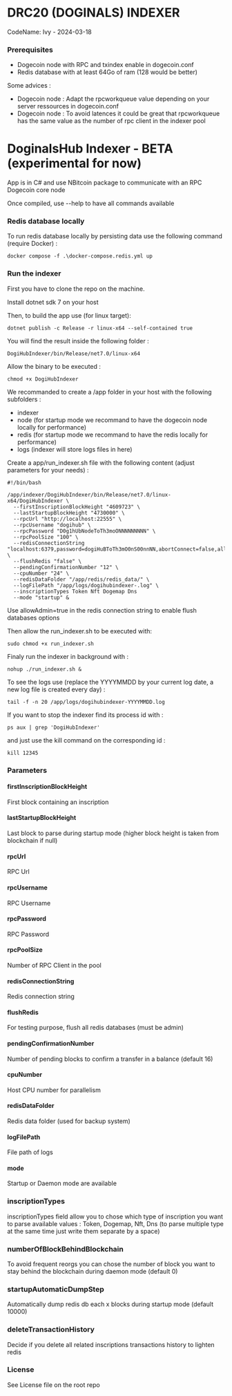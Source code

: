 # DRC20 (DOGINALS) INDEXER 
CodeName: Ivy - 2024-03-18
### Prerequisites

- Dogecoin node with RPC and txindex enable in dogecoin.conf
- Redis database with at least 64Go of ram (128 would be better)

Some advices : 
- Dogecoin node : Adapt the rpcworkqueue value depending on your server ressources in dogecoin.conf
- Dogecoin node : To avoid latences it could be great that rpcworkqueue has the same value as the number of rpc client in the indexer pool

# DoginalsHub Indexer - BETA (experimental for now)

App is in C# and use NBitcoin package to communicate with an RPC Dogecoin core node

Once compiled, use --help to have all commands available

### Redis database locally

To run redis database locally by persisting data use the following command (require Docker) : 

    docker compose -f .\docker-compose.redis.yml up

### Run the indexer

First you have to clone the repo on the machine.

Install dotnet sdk 7 on your host 

Then, to build the app use (for linux target):

    dotnet publish -c Release -r linux-x64 --self-contained true

You will find the result inside the following folder : 

    DogiHubIndexer/bin/Release/net7.0/linux-x64

Allow the binary to be executed :

    chmod +x DogiHubIndexer
	
We recommanded to create a /app folder in your host with the following subfolders : 
- indexer
- node  (for startup mode we recommand to have the dogecoin node locally for performance)
- redis (for startup mode we recommand to have the redis locally for performance)
- logs (indexer will store logs files in here)

Create a app/run_indexer.sh file with the following content (adjust parameters for your needs) : 

    #!/bin/bash

    /app/indexer/DogiHubIndexer/bin/Release/net7.0/linux-x64/DogiHubIndexer \
      --firstInscriptionBlockHeight "4609723" \
	  --lastStartupBlockHeight "4730000" \
      --rpcUrl "http://localhost:22555" \
      --rpcUsername "dogihub" \
      --rpcPassword "D0g1hUbNodeToTh3moONNNNNNNNN" \
      --rpcPoolSize "100" \
      --redisConnectionString "localhost:6379,password=dogiHuBToTh3mO0nS00nnNN,abortConnect=false,allowAdmin=true" \
      --flushRedis "false" \
      --pendingConfirmationNumber "12" \
      --cpuNumber "24" \
      --redisDataFolder "/app/redis/redis_data/" \
	  --logFilePath "/app/logs/dogihubindexer-.log" \
	  --inscriptionTypes Token Nft Dogemap Dns
      --mode "startup" &

Use allowAdmin=true in the redis connection string to enable flush databases options

Then allow the run_indexer.sh to be executed with:

    sudo chmod +x run_indexer.sh

Finaly run the indexer in background with : 

    nohup ./run_indexer.sh &

To see the logs use (replace the YYYYMMDD by your current log date, a new log file is created every day) : 

    tail -f -n 20 /app/logs/dogihubindexer-YYYYMMDD.log

If you want to stop the indexer find its process id with : 

    ps aux | grep 'DogiHubIndexer'

and just use the kill command on the corresponding id :

    kill 12345
	
### Parameters

#### firstInscriptionBlockHeight
First block containing an inscription

#### lastStartupBlockHeight
Last block to parse during startup mode (higher block height is taken from blockchain if null)

#### rpcUrl
RPC Url

#### rpcUsername
RPC Username

#### rpcPassword
RPC Password

#### rpcPoolSize
Number of RPC Client in the pool

#### redisConnectionString
Redis connection string

#### flushRedis
For testing purpose, flush all redis databases (must be admin)

#### pendingConfirmationNumber
Number of pending blocks to confirm a transfer in a balance 
(default 16)

#### cpuNumber
Host CPU number for parallelism

#### redisDataFolder
Redis data folder (used for backup system)

#### logFilePath
File path of logs

#### mode
Startup or Daemon mode are available 

### inscriptionTypes

inscriptionTypes field allow you to chose which type of inscription you want to parse
available values : Token, Dogemap, Nft, Dns
(to parse multiple type at the same time just write them separate by a space)

### numberOfBlockBehindBlockchain
To avoid frequent reorgs you can chose the number of block you want to stay behind the blockchain during daemon mode
(default 0)

### startupAutomaticDumpStep
Automatically dump redis db each x blocks during startup mode
(default 10000)

### deleteTransactionHistory
Decide if you delete all related inscriptions transactions history to lighten redis

### License

See License file on the root repo
